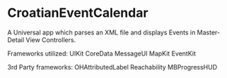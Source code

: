 CroatianEventCalendar
=====================
A Universal app which parses an XML file and displays Events in Master-Detail View Controllers.

Frameworks utilized:
UIKit
CoreData
MessageUI
MapKit
EventKit

3rd Party frameworks:
OHAttributedLabel
Reachability
MBProgressHUD
